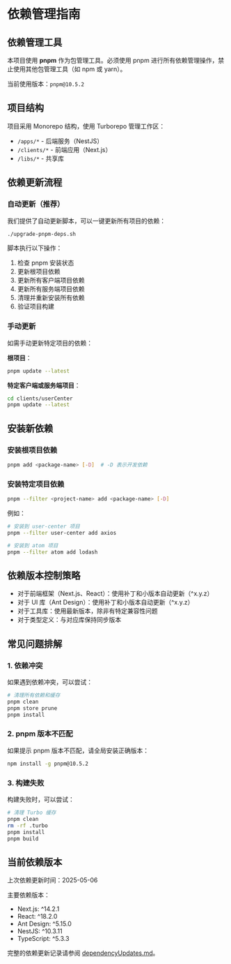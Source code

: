 # 依赖管理指南

## 依赖管理工具

本项目使用 **pnpm** 作为包管理工具。必须使用 pnpm 进行所有依赖管理操作，禁止使用其他包管理工具（如 npm 或 yarn）。

当前使用版本：`pnpm@10.5.2`

## 项目结构

项目采用 Monorepo 结构，使用 Turborepo 管理工作区：

- `/apps/*` - 后端服务（NestJS）
- `/clients/*` - 前端应用（Next.js）
- `/libs/*` - 共享库

## 依赖更新流程

### 自动更新（推荐）

我们提供了自动更新脚本，可以一键更新所有项目的依赖：

```bash
./upgrade-pnpm-deps.sh
```

脚本执行以下操作：
1. 检查 pnpm 安装状态
2. 更新根项目依赖
3. 更新所有客户端项目依赖
4. 更新所有服务端项目依赖
5. 清理并重新安装所有依赖
6. 验证项目构建

### 手动更新

如需手动更新特定项目的依赖：

**根项目**：
```bash
pnpm update --latest
```

**特定客户端或服务端项目**：
```bash
cd clients/userCenter
pnpm update --latest
```

## 安装新依赖

### 安装根项目依赖
```bash
pnpm add <package-name> [-D]  # -D 表示开发依赖
```

### 安装特定项目依赖
```bash
pnpm --filter <project-name> add <package-name> [-D]
```

例如：
```bash
# 安装到 user-center 项目
pnpm --filter user-center add axios

# 安装到 atom 项目
pnpm --filter atom add lodash
```

## 依赖版本控制策略

- 对于前端框架（Next.js、React）：使用补丁和小版本自动更新（^x.y.z）
- 对于 UI 库（Ant Design）：使用补丁和小版本自动更新（^x.y.z）
- 对于工具库：使用最新版本，除非有特定兼容性问题
- 对于类型定义：与对应库保持同步版本

## 常见问题排解

### 1. 依赖冲突

如果遇到依赖冲突，可以尝试：

```bash
# 清理所有依赖和缓存
pnpm clean
pnpm store prune
pnpm install
```

### 2. pnpm 版本不匹配

如果提示 pnpm 版本不匹配，请全局安装正确版本：

```bash
npm install -g pnpm@10.5.2
```

### 3. 构建失败

构建失败时，可以尝试：

```bash
# 清理 Turbo 缓存
pnpm clean
rm -rf .turbo
pnpm install
pnpm build
```

## 当前依赖版本

上次依赖更新时间：2025-05-06

主要依赖版本：
- Next.js: ^14.2.1
- React: ^18.2.0
- Ant Design: ^5.15.0
- NestJS: ^10.3.11
- TypeScript: ^5.3.3

完整的依赖更新记录请参阅 [dependencyUpdates.md](./dependencyUpdates.md)。 